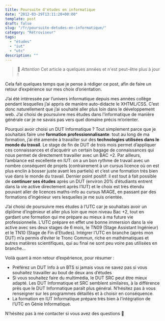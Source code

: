 ```yaml
---
title: Poursuite d'études en informatique
date: "2012-03-29T13:11:20+00:00"
template: post
draft: false
slug: "/fr/poursuite-detudes-en-informatique/"
category: "Rétroviseur"
tags:
  - "études"
  - "iut"
  - "utc"
description: ""
---
```


> 👴 _Attention_ Cet article a quelques années et n'est peut-être plus à jour !


Cela fait quelques temps que je pense à rédiger ce post, afin de faire un retour d&rsquo;expérience sur mes choix d&rsquo;orientation.

J&rsquo;ai été intéressée par l&rsquo;univers informatique depuis mes années collège pendant lesquelles j&rsquo;ai appris de manière auto-didacte le XHTML/CSS. C&rsquo;est donc naturellement que j&rsquo;ai souhaité aller plus loin dans le développement web. J&rsquo;ai choisi de poursuivre mes études dans l&rsquo;informatique de manière générale car je ne savais pas vers quel domaine précis m&rsquo;orienter.

Pourquoi avoir choisi un DUT Informatique ? Tout simplement parce que je souhaitais faire une **formation** **professionnalisante**: tout au long de ma formation, j&rsquo;ai été amenée à travailler sur des **technologies utilisées dans le monde du travail**. Le stage de fin de DUT de trois mois permet d&rsquo;appliquer ces connaissances et d&rsquo;acquérir un certain bagage de connaissances qui nous permet de directement travailler avec un BAC +2. Par ailleurs, l&rsquo;ambiance est excellente en IUT: on a un bon rythme de travail avec un nombre conséquent de projets (contrairement à un cursus licence où on est plus enclin à bosser juste avant les partiels) et c&rsquo;est une formation très bien vue dans le monde du travail. Dernier point positif: il est tout à fait possible de **continuer ses études** après un DUT (environ 20% d&rsquo;étudiants entrent dans la vie active directement après l&rsquo;IUT) et le choix est très étendu pouvant aller de licences maths-info au cursus MIAGE, en passant par des formations d&rsquo;ingénieur vers lesquelles je me suis orientée.

J&rsquo;ai choisi de poursuivre mes études à l&rsquo;UTC car je souhaitais avoir un diplôme d&rsquo;ingénieur et aller plus loin que mon niveau Bac +2, tout en gardant une formation qui me prépare au mieux à ma future vie professionnelle. L&rsquo;UTC prépare en effet une bonne immersion dans la vie active avec ses deux stages de 6 mois, le TN09 (Stage Assistant Ingénieur) et le TN10 (Stage de Fin d&rsquo;Etudes). Intégrer l&rsquo;UTC en branche (après mon DUT) m&rsquo;a permis d&rsquo;éviter le Tronc Commun, riche en mathématiques et autres matières scientifiques, qui au final ne sont peu voire pas utilisées en branche&#8230;

Voilà quant à mon retour d&rsquo;expérience, pour résumer :

  * Préférez un DUT Info à un BTS si jamais vous ne savez pas si vous souhaitez travailler au bout de deux ans d&rsquo;études
  * Si vous souhaitez faire du multimédia, le DUT SRC peut être mieux adapté. Les DUT Informatique et SRC semblent similaires, à la différence près que le DUT Informatique paraît plus général. N&rsquo;hésitez pas à vous renseigner sur les programmes détaillés et à choisir en conséquence.
  * La formation en IUT Informatique prépare très bien à l&rsquo;intégration de l&rsquo;UTC en Génie Informatique.

N&rsquo;hésitez pas à me contacter si vous avez des questions 🙂

<!-- AddThis Advanced Settings generic via filter on the_content -->

<!-- AddThis Share Buttons generic via filter on the_content -->